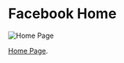 # Facebook Home

![Home Page](https://pallab.mipallab.com/facebookhome.png "FB Home page")

[Home Page]( https://pallab.mipallab.com/facebookhome.png ).
